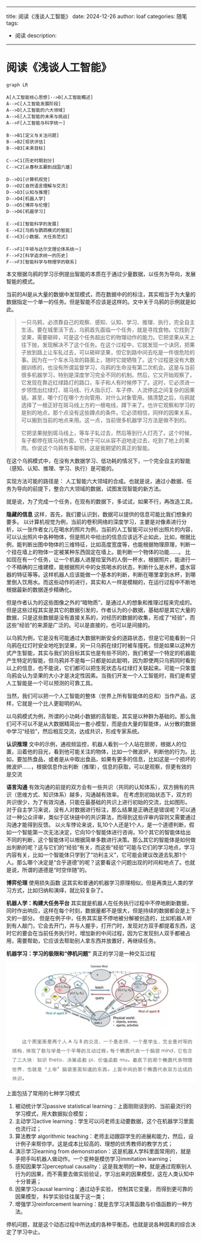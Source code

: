 
---
title: 阅读《浅谈人工智能》
date: 2024-12-26
author: loaf
categories: 随笔
tags:
  - 阅读
description: 

---

# 阅读《浅谈人工智能》
 
```mermaid
graph LR

A[人工智能核心思想]-->B[人工智能概述]
A-->C[人工智能发展阶段]
A-->D[人工智能的六大领域]
A-->E[人工智能的未来与挑战]
A-->F[人工智能与科学统一]

B-->B1[定义与关注问题]
B-->B2[现状评估]
B-->B3[未来目标]

C-->C1[历史时期划分]
C-->C2[从春秋五霸到战国六雄]

D-->D1[计算机视觉]
D-->D2[自然语言理解与交流]
D-->D3[认知与推理]
D-->D4[机器人学]
D-->D5[博弈与伦理]
D-->D6[机器学习]

E-->E1[智能科学的发展]
E-->E2[乌鸦与鹦鹉模式的智能]
E-->E3[小数据、大任务范式]

F-->F1[牛顿与达尔文理论体系统一]
F-->F2[科学追求统一的历史]
F-->F3[智能科学与物理学的联系]

```

本文根据乌鸦的学习示例提出智能的本质在于通过少量数据，以任务为导向，发展智能的模式。

当前的AI是从大量的数据中发现模式，而在数据中的的标注，其实相当于为大量的数据指定一个单一的任务。但是智能不应该是这样的。文中关于乌鸦的示例就是如此。

> 一只乌鸦，必须靠自己的观察、感知、认知、学习、推理、执行，完全自主生活。要在城里活下去，乌鸦首先面临一个任务，就是寻找食物。它找到了坚果，需要砸碎，可是这个任务超出它的物理动作的能力。它把坚果从天上往下抛，发现解决不了这个任务。在这个过程中，它就发现一个诀窍，把果子放到路上让车轧过去，可以砸碎坚果，但它到路中间去吃是一件很危险的事。因为在一个车水马龙的路面上，随时它就牺牲了。这个过程是没有大数据训练的，也没有所谓监督学习，乌鸦的生命没有第二次机会。这是与当前很多机器学习，特别是深度学习完全不同的机制。然后，它又开始观察了，它发现在靠近红绿路灯的路口，车子和人有时候停下了。这时，它必须进一步领悟出红绿灯、斑马线、行人指示灯、车子停、人流停这之间复杂的因果链。甚至，哪个灯在哪个方向管用、对什么对象管用。搞清楚之后，乌鸦就选择了一根正好在斑马线上方的一根电线，蹲下来了。也许它观察和学习的是别的地点，那个点没有这些蹲点的条件。它必须相信，同样的因果关系，可以搬到当前的地点来用。这一点，当前很多机器学习方法是做不到的。
> 
> 它把坚果抛到斑马线上，等车子轧过去，然后等到行人灯亮了。这个时候，车子都停在斑马线外面，它终于可以从容不迫地走过去，吃到了地上的果肉。你说这个乌鸦有多聪明，这是我期望的真正的智能。

在这个乌鸦模式中，在没有大数据学习、低功耗的情况下，一个完全自主的智能（感知、认知、推理、学习、执行）是可能的。

实现方法可能的路径是：
人工智能六大领域的合成。也就是说，通过小数据、任务为导向的前提下，整合六大领域的数据，试图发现智能的新方法。

就是说，为了完成一个任务，在现有的数据下，多试试，如果不行，再改造工具。

**隐藏的信息**
这样，首先，我们要认识到，数据可以提供的信息可能比我们想象的要多。
以计算机视觉为例，当前的卷积网络的深度学习，主要是对像素进行分析，以一张作者女儿在喝水的照片为例，当前的人工智能可以分析出照片的内容，可以认出照片中各种物体，但是照片中给出的信息应该远不止如此，比如，根据比例，能判断出图中物体的三维特征，比如高度宽度等，也能根据物理原理，判断一个挂在墙上的物体一定被某种东西固定在墙上。能判断一个物体的功能……。
比如现在有一个任务，让一个机器人进屋给室外的人倒一杯水，根据照片，能进行一个不精确的三维建模，能根据照片中的女孩喝水的状态，判断什么是水杯，盛水容器的特征等等。这样机器人应该能做一个基本的判断，判断在哪里拿到水杯，到哪里倒入饮用水。而这些动作的进行，其实和人一样是模糊的，在运行过程中不断地根据最新的数据逐步精确化。

但是作者认为的这些图像之外的“暗物质”，是通过人的想象和推理过程来完成的。但是这些过程其实是其它的数据引发的，作者认为的小数据，基础却是其它大量的数据，只是这些数据是没有直接关系的，对经历的数据的收集，形成了“经验”，而这些“经验”的来源是广泛的。可以是直接的，也可以是间接的。

以乌鸦为例，它是没有可能通过大数据判断安全的道路状态，但是它可能看到一只乌鸦在红灯时安全地吃到坚果，另一只乌鸦在绿灯时被车撞死。但是如果以这种方式产生智能，其实与我们的目标其实也是有些不同的，我们希望一个特定的机器能产生特定的智能，但乌鸦并不是每一只都是如此聪明，因为即使两只乌鸦同时看到以上的信息，也不能说，它们都可以把生死状态与红绿灯关联起来。可能一只笨蛋乌鸦会认为坚果的大小才是决定性因素。当我们开发一个人工智能时，我们是希望人工智能是一个可以预测的可靠工具。

当然，我们可以把一个人工智能的整体（世界上所有智能体的总和）当作产品，这样，它就是一个比人更聪明的AI。

以乌鸦模式为例，所谓的小功耗小数据的高智能，其实是以种群为基础的。那么我们可不可以不是从大数据精简出一套小模型，而是由大量的智能体，从分散的数据中学习“经验”，然后相互交流，达成共识，形成专家系统。


**认识推理**
文中的示例，通视频监控，机器人看到一个人站在厨房，根据人的位置，沿着他的目光，看到他可能关注的物体，比如一个微波炉，判断他的行为。比如，要加热食品，或者是从中取出食品，如果有更多的信息，比如这是一个损坏的微波炉……，根据信息作出判断（推理），信息的获取，可以是观察，但更有效的是交流

**语言沟通**
有效沟通的前提的双方会有一些共识（共同的认知体系），双方拥有的共识（思维方式、知识体系）越多，沟通越有效率。
在考虑到初始状态下，双方的共识很少，为了有效沟通，只能在最基础的共识上进行初始的交流，比如图形。
对于自主学习来说，没有人对数据进行标注，那么结果是正确还是错误呢？可以通过一种公众评审，类似于区块链中的共识算法，而得到这些评审内容则又需要通过沟通才能得到反馈。
以火车悖论来说，轧10个人还是1个人，是一个道德判断，假如一个智能第一次无法决定，它向10个智能体进行咨询，10个其它的智能体给出不同的判断，这个智能体可以根据简单多数进行决策。那么其它的智能体是如何做出判断的呢？这与它们的“经验”有关，而这些“经验”可能与它们的学习地点，学习内容有关，比如一个智能体只学到了“功利主义”，它可能会建议改道去轧那1个人。那么哪个决定是“合乎道德”的呢？这要看这个问题出现的时间和地点了。也就是说，所谓的道德是“时空伴随”的。


**博弈伦理**
使用损失函数
这其实和普通的机器学习原理相似，但是再类比人类的学习方式，比如归纳和演绎，就比较复杂了。

**机器人学：构建大任务平台**
其实就是机器人在任务执行过程中不停地刷新数据，同时作出响应，这样在每个时刻，数据量都不是很大，但是持续的数据都会是上下文的一部分。
但是在例子中，任务其实是不停地被分解被创造的，比如机器人听到有人敲门，它会去开门，并与人握手，打开门时，发现对方双手都提着东西，这时它的要会在当前任务执行时，增加新的中间过程，因为它发现别人双手都被占用，需要帮助，它应该去帮助别人拿东西并放置好，再继续任务。

**机器学习：学习的极限和“停机问题”**
真正的学习是一种交互过程

![](https://raw.githubusercontent.com/loaf/sa1/master/blog/images/20250902112605918.png)

上面包括了常用的七种学习模式
1. 被动统计学习passive statistical learning：上面刚刚谈到的、当前最流行的学习模式，用大数据拟合模型；
2. 主动学习active learning：学生可以问老师主动要数据，这个在机器学习里面也流行过；
3. 算法教学 algorithmic teaching：老师主动跟踪学生的进展和能力，然后，设计例子来帮你学。这是成本比较高的、理想的优秀教师的教学方式；
4. 演示学习learning from demonstration：这是机器人学科里面常用的，就是手把手叫机器人做动作。一个变种是模仿学习immitation learning；
5. 感知因果学习perceptual causality：这是我发明的一种，就是通过观察别人行为的因果，而不需要去做实验验证，学习出来的因果模型，这在人类认知中十分普遍；
6. 因果学习causal learning：通过动手实验， 控制其它变量， 而得到更可靠的因果模型， 科学实验往往属于这一类；
7. 增强学习reinforcement learning：就是去学习决策函数与价值函数的一种方法。

停机问题，就是这个动态过程中所达成的各种平衡态。也就是说各种因素的综合决定了学习中止。


